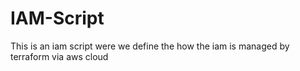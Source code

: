 # IAM-Script
This is an iam script were we define the how the iam is managed by terraform via aws cloud
